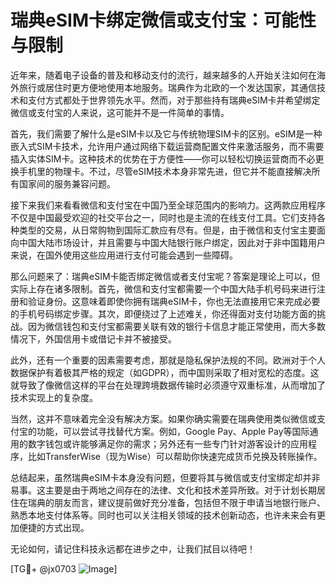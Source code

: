 # 瑞典eSIM卡绑定微信或支付宝：可能性与限制

近年来，随着电子设备的普及和移动支付的流行，越来越多的人开始关注如何在海外旅行或居住时更方便地使用本地服务。瑞典作为北欧的一个发达国家，其通信技术和支付方式都处于世界领先水平。然而，对于那些持有瑞典eSIM卡并希望绑定微信或支付宝的人来说，这可能并不是一件简单的事情。

首先，我们需要了解什么是eSIM卡以及它与传统物理SIM卡的区别。eSIM是一种嵌入式SIM卡技术，允许用户通过网络下载运营商配置文件来激活服务，而不需要插入实体SIM卡。这种技术的优势在于方便性——你可以轻松切换运营商而不必更换手机里的物理卡。不过，尽管eSIM技术本身非常先进，但它并不能直接解决所有国家间的服务兼容问题。

接下来我们来看看微信和支付宝在中国乃至全球范围内的影响力。这两款应用程序不仅是中国最受欢迎的社交平台之一，同时也是主流的在线支付工具。它们支持各种类型的交易，从日常购物到国际汇款应有尽有。但是，由于微信和支付宝主要面向中国大陆市场设计，并且需要与中国大陆银行账户绑定，因此对于非中国籍用户来说，在国外使用这些应用进行支付可能会遇到一些障碍。

那么问题来了：瑞典eSIM卡能否绑定微信或者支付宝呢？答案是理论上可以，但实际上存在诸多限制。首先，微信和支付宝都需要一个中国大陆手机号码来进行注册和验证身份。这意味着即使你拥有瑞典eSIM卡，你也无法直接用它来完成必要的手机号码绑定步骤。其次，即便绕过了上述难关，你还得面对支付功能方面的挑战。因为微信钱包和支付宝都需要关联有效的银行卡信息才能正常使用，而大多数情况下，外国信用卡或借记卡并不被接受。

此外，还有一个重要的因素需要考虑，那就是隐私保护法规的不同。欧洲对于个人数据保护有着极其严格的规定（如GDPR），而中国则采取了相对宽松的态度。这就导致了像微信这样的平台在处理跨境数据传输时必须遵守双重标准，从而增加了技术实现上的复杂度。

当然，这并不意味着完全没有解决方案。如果你确实需要在瑞典使用类似微信或支付宝的功能，可以尝试寻找替代方案。例如，Google Pay、Apple Pay等国际通用的数字钱包或许能够满足你的需求；另外还有一些专门针对游客设计的应用程序，比如TransferWise（现为Wise）可以帮助你快速完成货币兑换及转账操作。

总结起来，虽然瑞典eSIM卡本身没有问题，但要将其与微信或支付宝绑定却并非易事。这主要是由于两地之间存在的法律、文化和技术差异所致。对于计划长期居住在瑞典的朋友而言，建议提前做好充分准备，包括但不限于申请当地银行账户、熟悉本地支付体系等。同时也可以关注相关领域的技术创新动态，也许未来会有更加便捷的方式出现。

无论如何，请记住科技永远都在进步之中，让我们拭目以待吧！

[TG💪+ @jx0703 ![Image](https://github.com/user-attachments/assets/dbca1d08-cadb-493c-b0ec-ad6f7a83f270)]